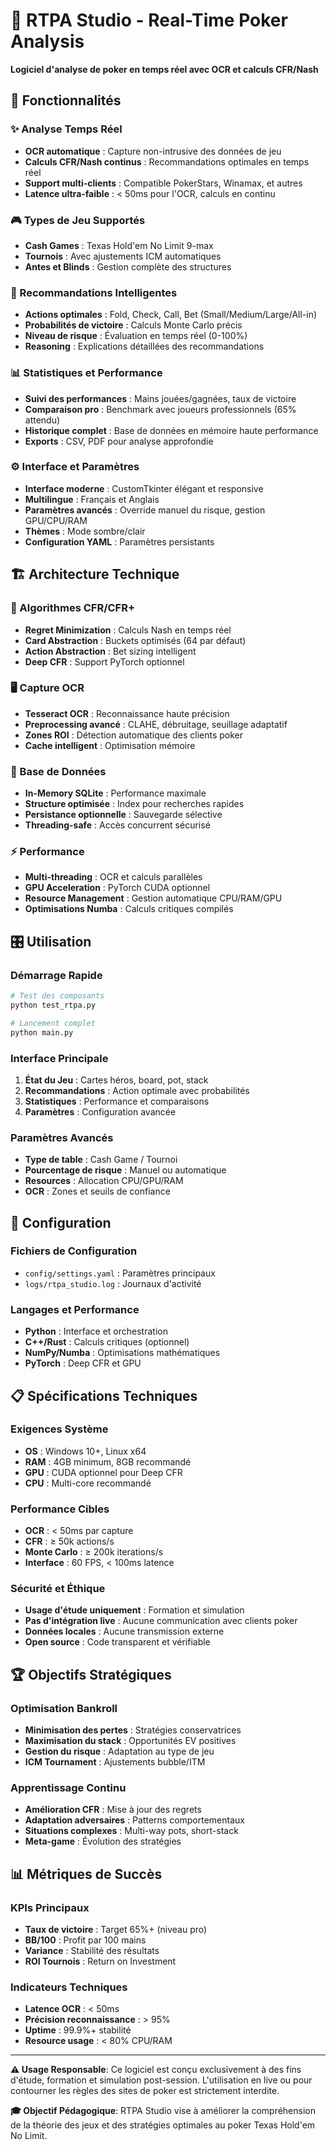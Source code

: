 # 🎯 RTPA Studio - Real-Time Poker Analysis

**Logiciel d'analyse de poker en temps réel avec OCR et calculs CFR/Nash**

## 🚀 Fonctionnalités

### ✨ Analyse Temps Réel
- **OCR automatique** : Capture non-intrusive des données de jeu
- **Calculs CFR/Nash continus** : Recommandations optimales en temps réel
- **Support multi-clients** : Compatible PokerStars, Winamax, et autres
- **Latence ultra-faible** : < 50ms pour l'OCR, calculs en continu

### 🎮 Types de Jeu Supportés
- **Cash Games** : Texas Hold'em No Limit 9-max
- **Tournois** : Avec ajustements ICM automatiques
- **Antes et Blinds** : Gestion complète des structures

### 🎯 Recommandations Intelligentes
- **Actions optimales** : Fold, Check, Call, Bet (Small/Medium/Large/All-in)
- **Probabilités de victoire** : Calculs Monte Carlo précis
- **Niveau de risque** : Évaluation en temps réel (0-100%)
- **Reasoning** : Explications détaillées des recommandations

### 📊 Statistiques et Performance
- **Suivi des performances** : Mains jouées/gagnées, taux de victoire
- **Comparaison pro** : Benchmark avec joueurs professionnels (65% attendu)
- **Historique complet** : Base de données en mémoire haute performance
- **Exports** : CSV, PDF pour analyse approfondie

### ⚙️ Interface et Paramètres
- **Interface moderne** : CustomTkinter élégant et responsive
- **Multilingue** : Français et Anglais
- **Paramètres avancés** : Override manuel du risque, gestion GPU/CPU/RAM
- **Thèmes** : Mode sombre/clair
- **Configuration YAML** : Paramètres persistants

## 🏗️ Architecture Technique

### 🧠 Algorithmes CFR/CFR+
- **Regret Minimization** : Calculs Nash en temps réel
- **Card Abstraction** : Buckets optimisés (64 par défaut)
- **Action Abstraction** : Bet sizing intelligent
- **Deep CFR** : Support PyTorch optionnel

### 🖥️ Capture OCR
- **Tesseract OCR** : Reconnaissance haute précision
- **Preprocessing avancé** : CLAHE, débruitage, seuillage adaptatif
- **Zones ROI** : Détection automatique des clients poker
- **Cache intelligent** : Optimisation mémoire

### 💾 Base de Données
- **In-Memory SQLite** : Performance maximale
- **Structure optimisée** : Index pour recherches rapides
- **Persistance optionnelle** : Sauvegarde sélective
- **Threading-safe** : Accès concurrent sécurisé

### ⚡ Performance
- **Multi-threading** : OCR et calculs parallèles
- **GPU Acceleration** : PyTorch CUDA optionnel
- **Resource Management** : Gestion automatique CPU/RAM/GPU
- **Optimisations Numba** : Calculs critiques compilés

## 🎛️ Utilisation

### Démarrage Rapide
```bash
# Test des composants
python test_rtpa.py

# Lancement complet
python main.py
```

### Interface Principale
1. **État du Jeu** : Cartes héros, board, pot, stack
2. **Recommandations** : Action optimale avec probabilités
3. **Statistiques** : Performance et comparaisons
4. **Paramètres** : Configuration avancée

### Paramètres Avancés
- **Type de table** : Cash Game / Tournoi
- **Pourcentage de risque** : Manuel ou automatique
- **Resources** : Allocation CPU/GPU/RAM
- **OCR** : Zones et seuils de confiance

## 🔧 Configuration

### Fichiers de Configuration
- `config/settings.yaml` : Paramètres principaux
- `logs/rtpa_studio.log` : Journaux d'activité

### Langages et Performance
- **Python** : Interface et orchestration
- **C++/Rust** : Calculs critiques (optionnel)
- **NumPy/Numba** : Optimisations mathématiques
- **PyTorch** : Deep CFR et GPU

## 📋 Spécifications Techniques

### Exigences Système
- **OS** : Windows 10+, Linux x64
- **RAM** : 4GB minimum, 8GB recommandé
- **GPU** : CUDA optionnel pour Deep CFR
- **CPU** : Multi-core recommandé

### Performance Cibles
- **OCR** : < 50ms par capture
- **CFR** : ≥ 50k actions/s
- **Monte Carlo** : ≥ 200k iterations/s
- **Interface** : 60 FPS, < 100ms latence

### Sécurité et Éthique
- **Usage d'étude uniquement** : Formation et simulation
- **Pas d'intégration live** : Aucune communication avec clients poker
- **Données locales** : Aucune transmission externe
- **Open source** : Code transparent et vérifiable

## 🏆 Objectifs Stratégiques

### Optimisation Bankroll
- **Minimisation des pertes** : Stratégies conservatrices
- **Maximisation du stack** : Opportunités EV positives
- **Gestion du risque** : Adaptation au type de jeu
- **ICM Tournament** : Ajustements bubble/ITM

### Apprentissage Continu
- **Amélioration CFR** : Mise à jour des regrets
- **Adaptation adversaires** : Patterns comportementaux
- **Situations complexes** : Multi-way pots, short-stack
- **Meta-game** : Évolution des stratégies

## 📊 Métriques de Succès

### KPIs Principaux
- **Taux de victoire** : Target 65%+ (niveau pro)
- **BB/100** : Profit par 100 mains
- **Variance** : Stabilité des résultats
- **ROI Tournois** : Return on Investment

### Indicateurs Techniques
- **Latence OCR** : < 50ms
- **Précision reconnaissance** : > 95%
- **Uptime** : 99.9%+ stabilité
- **Resource usage** : < 80% CPU/RAM

---

**⚠️ Usage Responsable**: Ce logiciel est conçu exclusivement à des fins d'étude, formation et simulation post-session. L'utilisation en live ou pour contourner les règles des sites de poker est strictement interdite.

**🎓 Objectif Pédagogique**: RTPA Studio vise à améliorer la compréhension de la théorie des jeux et des stratégies optimales au poker Texas Hold'em No Limit.